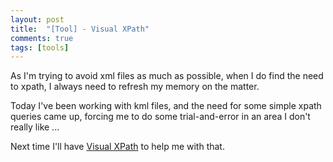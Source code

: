 ```yaml
---
layout: post
title:  "[Tool] - Visual XPath"
comments: true
tags: [tools]
---
```



As I'm trying to avoid xml files as much as possible, when I do find the need to xpath, I always need to refresh my memory on the matter.



Today I've been working with kml files, and the need for some simple xpath queries came up, forcing me to do some trial-and-error in an area I don't really like ...



Next time I'll have [Visual XPath](http://weblogs.asp.net/nleghari/articles/visualxpath.aspx) to help me with that.

